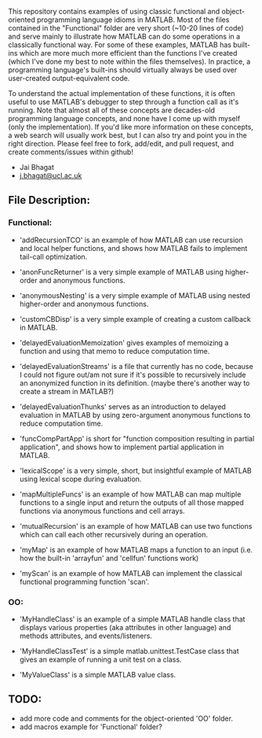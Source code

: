 This repository contains examples of using classic functional and object-oriented programming language idioms in MATLAB. Most of the files contained in the "Functional" folder are very short (~10-20 lines of code) and serve mainly to illustrate how MATLAB can do some operations in a classically functional way. For some of these examples, MATLAB has built-ins which are more much more efficient than the functions I've created (which I've done my best to note within the files themselves). In practice, a programming language's built-ins should virtually always be used over user-created output-equivalent code. 

To understand the actual implementation of these functions, it is often useful to use MATLAB's debugger to step through a function call as it's running. Note that almost all of these concepts are decades-old programming language concepts, and none have I come up with myself (only the implementation). If you'd like more information on these concepts, a web search will usually work best, but I can also try and point you in the right direction. Please feel free to fork, add/edit, and pull request, and create comments/issues within github!

- Jai Bhagat
- j.bhagat@ucl.ac.uk  

## File Description:

### Functional:

- 'addRecursionTCO' is an example of how MATLAB can use recursion and local helper functions, and shows how MATLAB fails to implement tail-call optimization.

- 'anonFuncReturner' is a very simple example of MATLAB using higher-order and anonymous functions.

- 'anonymousNesting' is a very simple example of MATLAB using nested higher-order and anonymous functions.

- 'customCBDisp' is a very simple example of creating a custom callback in MATLAB.

- 'delayedEvaluationMemoization' gives examples of memoizing a function and using that memo to reduce computation time.

- 'delayedEvaluationStreams' is a file that currently has no code, because I could not figure out/am not sure if it's possible to recursively include an anonymized function in its definition. (maybe there's another way to create a stream in MATLAB?)

- 'delayedEvaluationThunks' serves as an introduction to delayed evaluation in MATLAB by using zero-argument anonymous functions to reduce computation time.

- 'funcCompPartApp' is short for "function composition resulting in partial application", and shows how to implement partial application in MATLAB.

- 'lexicalScope' is a very simple, short, but insightful example of MATLAB using lexical scope during evaluation.

- 'mapMultipleFuncs' is an example of how MATLAB can map multiple functions to a single input and return the outputs of all those mapped functions via anonymous functions and cell arrays.

- 'mutualRecursion' is an  example of how MATLAB can use two functions which can call each other recursively during an operation.

- 'myMap' is an example of how MATLAB maps a function to an input (i.e. how the built-in 'arrayfun' and 'cellfun' functions work)

- 'myScan' is an example of how MATLAB can implement the classical functional programming function 'scan'.

### OO:

- 'MyHandleClass' is an example of a simple MATLAB handle class that displays various properties (aka attributes in other language) and methods attributes, and events/listeners.

- 'MyHandleClassTest' is a simple matlab.unittest.TestCase class that gives an example of running a unit test on a class.

- 'MyValueClass' is a simple MATLAB value class.

## TODO: 
- add more code and comments for the object-oriented 'OO' folder.
- add macros example for 'Functional' folder? 
